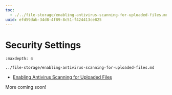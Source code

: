 ```yaml
---
toc:
  - ./../file-storage/enabling-antivirus-scanning-for-uploaded-files.md
uuid: efd59dab-34d8-4f89-8c51-f424413ce825
---
```

# Security Settings

```{toctree}
:maxdepth: 4

../file-storage/enabling-antivirus-scanning-for-uploaded-files.md
```

* [Enabling Antivirus Scanning for Uploaded Files](./file-storage/enabling-antivirus-scanning-for-uploaded-files.md)

More coming soon!
